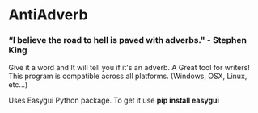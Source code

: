 # AntiAdverb
### “I believe the road to hell is paved with adverbs." - Stephen King
Give it a word and It will tell you if it's an adverb. A Great tool for writers!
This program is compatible across all platforms. (Windows, OSX, Linux, etc...)

Uses Easygui Python package. To get it use **pip install easygui**
